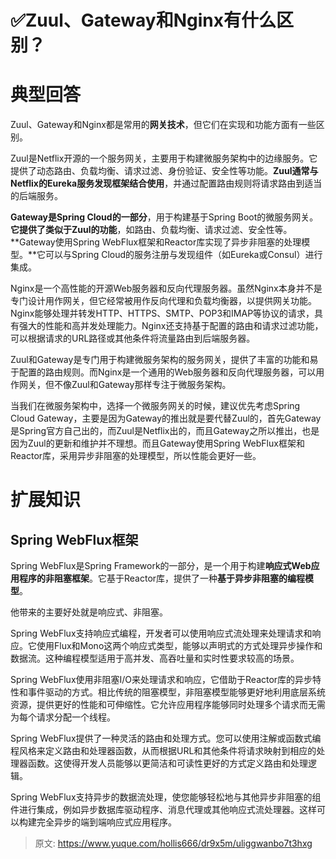 # ✅Zuul、Gateway和Nginx有什么区别？


# 典型回答

Zuul、Gateway和Nginx都是常用的**网关技术**，但它们在实现和功能方面有一些区别。

Zuul是Netflix开源的一个服务网关，主要用于构建微服务架构中的边缘服务。它提供了动态路由、负载均衡、请求过滤、身份验证、安全性等功能。**Zuul通常与Netflix的Eureka服务发现框架结合使用**，并通过配置路由规则将请求路由到适当的后端服务。

**Gateway是Spring Cloud的一部分**，用于构建基于Spring Boot的微服务网关。**它提供了类似于Zuul的功能**，如路由、负载均衡、请求过滤、安全性等。**Gateway使用Spring WebFlux框架和Reactor库实现了异步非阻塞的处理模型。**它可以与Spring Cloud的服务注册与发现组件（如Eureka或Consul）进行集成。

Nginx是一个高性能的开源Web服务器和反向代理服务器。虽然Nginx本身并不是专门设计用作网关，但它经常被用作反向代理和负载均衡器，以提供网关功能。Nginx能够处理并转发HTTP、HTTPS、SMTP、POP3和IMAP等协议的请求，具有强大的性能和高并发处理能力。Nginx还支持基于配置的路由和请求过滤功能，可以根据请求的URL路径或其他条件将流量路由到后端服务器。

Zuul和Gateway是专门用于构建微服务架构的服务网关，提供了丰富的功能和易于配置的路由规则。而Nginx是一个通用的Web服务器和反向代理服务器，可以用作网关，但不像Zuul和Gateway那样专注于微服务架构。

当我们在微服务架构中，选择一个微服务网关的时候，建议优先考虑Spring Cloud Gateway，主要是因为Gateway的推出就是要代替Zuul的，首先Gateway是Spring官方自己出的，而Zuul是Netflix出的，而且Gateway之所以推出，也是因为Zuul的更新和维护并不理想。而且Gateway使用Spring WebFlux框架和Reactor库，采用异步非阻塞的处理模型，所以性能会更好一些。



# 扩展知识


## Spring WebFlux框架

Spring WebFlux是Spring Framework的一部分，是一个用于构建**响应式Web应用程序的非阻塞框架**。它基于Reactor库，提供了一种**基于异步非阻塞的编程模型**。

他带来的主要好处就是响应式、非阻塞。

Spring WebFlux支持响应式编程，开发者可以使用响应式流处理来处理请求和响应。它使用Flux和Mono这两个响应式类型，能够以声明式的方式处理异步操作和数据流。这种编程模型适用于高并发、高吞吐量和实时性要求较高的场景。

Spring WebFlux使用非阻塞I/O来处理请求和响应，它借助于Reactor库的异步特性和事件驱动的方式。相比传统的阻塞模型，非阻塞模型能够更好地利用底层系统资源，提供更好的性能和可伸缩性。它允许应用程序能够同时处理多个请求而无需为每个请求分配一个线程。

Spring WebFlux提供了一种灵活的路由和处理方式。您可以使用注解或函数式编程风格来定义路由和处理器函数，从而根据URL和其他条件将请求映射到相应的处理器函数。这使得开发人员能够以更简洁和可读性更好的方式定义路由和处理逻辑。

Spring WebFlux支持异步的数据流处理，使您能够轻松地与其他异步非阻塞的组件进行集成，例如异步数据库驱动程序、消息代理或其他响应式流处理器。这样可以构建完全异步的端到端响应式应用程序。




> 原文: <https://www.yuque.com/hollis666/dr9x5m/uliggwanbo7t3hxg>